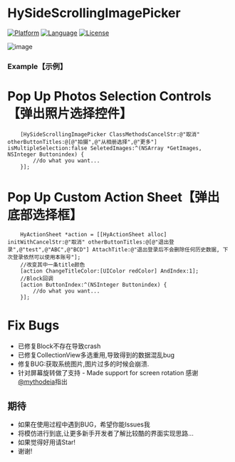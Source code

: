 # HySideScrollingImagePicker
[![Platform](http://img.shields.io/badge/platform-ios-blue.svg?style=flat
)](https://developer.apple.com/iphone/index.action)
[![Language](http://img.shields.io/badge/language-ObjC-brightgreen.svg?style=flat)](https://developer.apple.com/Objective-C)
[![License](http://img.shields.io/badge/license-MIT-lightgrey.svg?style=flat)](http://mit-license.org)

![image](https://raw.githubusercontent.com/wwdc14/HySideScrollingImagePicker/FixBranch/HySideScrollingImagePicker/Untitled.gif)

### Example【示例】

# Pop Up Photos Selection Controls【弹出照片选择控件】
```objc
    [HySideScrollingImagePicker ClassMethodsCancelStr:@"取消" otherButtonTitles:@[@"拍摄",@"从相册选择",@"更多"] isMultipleSelection:false SeletedImages:^(NSArray *GetImages, NSInteger Buttonindex) {
        //do what you want...
    }];
```
# Pop Up Custom Action Sheet【弹出底部选择框】
```objc
    HyActionSheet *action = [[HyActionSheet alloc] initWithCancelStr:@"取消" otherButtonTitles:@[@"退出登录",@"test",@"ABC",@"BCD"] AttachTitle:@"退出登录后不会删除任何历史数据, 下次登录依然可以使用本账号"];
    //改变其中一条title颜色
    [action ChangeTitleColor:[UIColor redColor] AndIndex:1];
    //Block回调
    [action ButtonIndex:^(NSInteger Buttonindex) {
        //do what you want...
    }];
```

# Fix Bugs
* 已修复Block不存在导致crash
* 已修复CollectionView多选重用,导致得到的数据混乱bug
* 修复BUG:获取系统图片,图片过多的时候会崩溃.
* 针对屏幕旋转做了支持 - Made support for screen rotation 感谢[@mythodeia](https://github.com/mythodeia)指出

## 期待
* 如果在使用过程中遇到BUG，希望你能Issues我
* 将模仿进行到底,让更多新手开发者了解比较酷的界面实现思路... 
* 如果觉得好用请Star!
* 谢谢!
